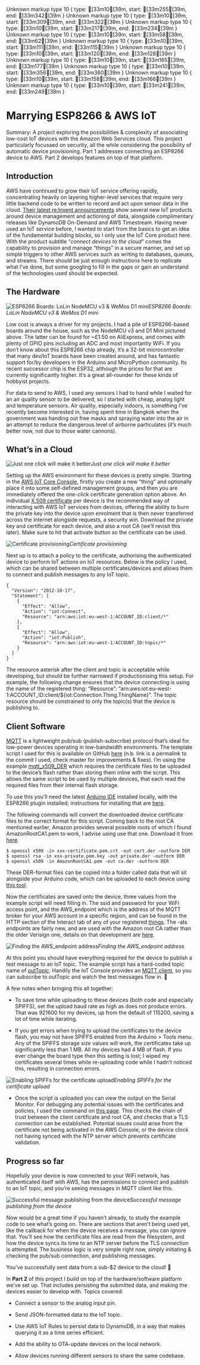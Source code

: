 Unknown markup type 10 { type: [33m10[39m, start: [33m255[39m, end: [33m342[39m }
Unknown markup type 10 { type: [33m10[39m, start: [33m309[39m, end: [33m322[39m }
Unknown markup type 10 { type: [33m10[39m, start: [33m217[39m, end: [33m234[39m }
Unknown markup type 10 { type: [33m10[39m, start: [33m58[39m, end: [33m62[39m }
Unknown markup type 10 { type: [33m10[39m, start: [33m111[39m, end: [33m115[39m }
Unknown markup type 10 { type: [33m10[39m, start: [33m120[39m, end: [33m128[39m }
Unknown markup type 10 { type: [33m10[39m, start: [33m165[39m, end: [33m177[39m }
Unknown markup type 10 { type: [33m10[39m, start: [33m356[39m, end: [33m360[39m }
Unknown markup type 10 { type: [33m10[39m, start: [33m158[39m, end: [33m166[39m }
Unknown markup type 10 { type: [33m10[39m, start: [33m241[39m, end: [33m249[39m }

# Marrying ESP8266 & AWS IoT

Summary: A project exploring the possibilities & complexity of associating low-cost IoT devices with the Amazon Web Services cloud. This project particularly focussed on security, all the while considering the possibility of automatic device provisioning. Part 1 addresses connecting an ESP8266 device to AWS. Part 2 develops features on top of that platform.

## In**t**roduction

AWS have continued to grow their IoT service offering rapidly, concentrating heavily on layering higher-level services that require very little backend code to be written to record and act upon sensor data in the cloud. [Their latest re:Invent announcements](https://aws.amazon.com/new/reinvent/) show several new IoT products around device management and actioning of data, alongside complimentary releases like DynamoDB On-Demand and AWS Timestream. Having never used an IoT service before, I wanted to start from the basics to get an idea of the fundamental building blocks, so I only use the IoT Core product here. With the product subtitle “*connect devices to the cloud*” comes the capability to provision and manage “things” in a secure manner, and set up simple triggers to other AWS services such as writing to databases, queues, and streams. There should be just enough instructions here to replicate what I’ve done, but some googling to fill in the gaps or gain an understand of the technologies used should be expected.

## The Hardware

![ESP8266 Boards: LoLin NodeMCU v3 & WeMos D1 mini](https://cdn-images-1.medium.com/max/8064/1*Ptm87ophtmwTf6xPLENVRA.jpeg)*ESP8266 Boards: LoLin NodeMCU v3 & WeMos D1 mini*

Low cost is always a driver for my projects. I had a pile of ESP8266-based boards around the house, such as the NodeMCU v3 and D1 Mini pictured above. The latter can be found for ~£1.50 on AliExpress, and comes with plenty of GPIO pins including an ADC and most importantly WiFi. If you don’t know about this ESP8266 chip already, it’s a 32-bit microcontroller that many dev/IoT boards have been created around, and has fantastic support for/by developers in the Arduino and MicroPython community. Its recent successor chip is the ESP32, although the prices for that are currently significantly higher. It’s a great all-rounder for these kinds of hobbyist projects.

For data to send to AWS, I used any sensors I had to hand while I waited for an air quality sensor to be delivered, so I started with cheap, analog light and temperature sensors. Air quality, especially indoors, is something I’ve recently become interested in, having spent time in Bangkok when the government was handing out free masks and spraying water into the air in an attempt to reduce the dangerous level of airborne particulates (it’s much better now, not due to those water cannons).

## What’s in a Cloud

![Just one click will make it better](https://cdn-images-1.medium.com/max/2026/1*eGRGgXv4epWdqsei7_pFFA.png)*Just one click will make it better*

Setting up the AWS environment for these devices is pretty simple. Starting in the [AWS IoT Core Console](https://eu-west-1.console.aws.amazon.com/iot/home), firstly you create a new “thing” and optionally place it into some self-defined management groups, and then you are immediately offered the one-click certificate generation option above. An individual [X.509 certificate](https://docs.aws.amazon.com/iot/latest/developerguide/x509-certs.html) per device is the recommended way of interacting with AWS IoT services from devices, offering the ability to burn the private key into the device upon enrolment that is then never transferred across the internet alongside requests, a security win. Download the private key and certificate for each device, and also a root CA (we’ll revisit this later). Make sure to hit that activate button so the certificate can be used.

![Certificate provisioning](https://cdn-images-1.medium.com/max/2016/1*NfEl6M97HKDFmn-H_-vmTg.png)*Certificate provisioning*

Next up is to attach a policy to the certificate, authorising the authenticated device to perform IoT actions on IoT resources. Below is the policy I used, which can be shared between multiple certificates/devices and allows them to connect and publish messages to any IoT topic.

    {
      "Version": "2012-10-17",
      "Statement": [
        {
          "Effect": "Allow",
          "Action": "iot:Connect",
          "Resource": "arn:aws:iot:eu-west-1:ACCOUNT_ID:client/*"
        },
        {
          "Effect": "Allow",
          "Action": "iot:Publish",
          "Resource": "arn:aws:iot:eu-west-1:ACCOUNT_ID:topic/*"
        }
      ]
    }

The resource asterisk after the client and topic is acceptable while developing, but should be further narrowed if productionising this setup. For example, the following change ensures that the device connecting is using the name of the registered thing: “Resource”: “arn:aws:iot:eu-west-1:ACCOUNT_ID:client/${iot:Connection.Thing.ThingName}”. The topic resource should be constrained to only the topic(s) that the device is publishing to.

## Client Software

[MQTT](https://en.wikipedia.org/wiki/MQTT) is a lightweight pub/sub (publish-subscribe) protocol that’s ideal for low-power devices operating in low-bandwidth environments. The template script I used for this is available on GitHub [here](https://github.com/copercini/esp8266-aws_iot/blob/272a98cc91a42b5f0927733252aab3892b5fe82d/examples/mqtt_x509_DER/mqtt_x509_DER.ino) (n.b. link is a permalink to the commit I used, check master for improvements & fixes). I’m using the example [mqtt_x509_DER](https://github.com/copercini/esp8266-aws_iot/tree/272a98cc91a42b5f0927733252aab3892b5fe82d/examples/mqtt_x509_DER) which requires the certificate files to be uploaded to the device’s flash rather than storing them inline with the script. This allows the same script to be used by multiple devices, that each read the required files from their internal flash storage.

To use this you’ll need the latest [Arduino IDE](https://www.arduino.cc/en/Main/Software) installed locally, with the ESP8266 plugin installed; instructions for installing that are [here](https://github.com/esp8266/Arduino#installing-with-boards-manager).

The following commands will convert the downloaded device certificate files to the correct format for this script. Coming back to the root CA mentioned earlier, Amazon provides several possible roots of which I found AmazonRootCA1.pem to work, I advise using use that one. Download it from [here](https://docs.aws.amazon.com/iot/latest/developerguide/managing-device-certs.html).

    $ openssl x509 -in xxx-certificate.pem.crt -out cert.der -outform DER 
    $ openssl rsa -in xxx-private.pem.key -out private.der -outform DER
    $ openssl x509 -in AmazonRootCA1.pem -out ca.der -outform DER

These DER-format files can be copied into a folder called data that will sit alongside your Arduino code, which can be uploaded to each device using [this tool](https://github.com/esp8266/arduino-esp8266fs-plugin).

Now the certificates are saved onto the device, three values from the example script will need filling in. The ssid and password for your WiFi access point, and the AWS_endpoint which is the address of the MQTT broker for your AWS account in a specific region, and can be found in the HTTP section of the Interact tab of any of your registered [things](https://eu-west-1.console.aws.amazon.com/iot/home?region=eu-west-1#/thinghub). The -ats endpoints are fairly new, and are used with the Amazon root CA rather than the older Verisign one, details on that development are [here](https://aws.amazon.com/about-aws/whats-new/2018/08/aws-iot-core-adds-new-endpoints-serving-amazon-trust-services-signed-certificates-to-help-customers-avoid-symantec-distrust-issues/).

![Finding the AWS_endpoint address](https://cdn-images-1.medium.com/max/2000/1*bd2tDNO0Eu6AGjpvF7nxvg.png)*Finding the AWS_endpoint address*

At this point you should have everything required for the device to publish a test message to an IoT topic. The example script has a hard-coded topic name of [outTopic](https://github.com/copercini/esp8266-aws_iot/blob/272a98cc91a42b5f0927733252aab3892b5fe82d/examples/mqtt_x509_DER/mqtt_x509_DER.ino#L83). Handily the IoT Console provides an [MQTT client](https://eu-west-1.console.aws.amazon.com/iot/home#/test), so you can subscribe to outTopic and watch the test messages flow in. 🤞

A few notes when bringing this all together:

* To save time while uploading to these devices (both code and especially SPIFFS), set the upload baud rate as high as does not produce errors. That was 921600 for my devices, up from the default of 115200, saving a lot of time while iterating.

* If you get errors when trying to upload the certificates to the device flash, you may not have SPIFFS enabled from the Arduino > Tools menu. Any of the SPIFFS storage size values will work, the certificates take up significantly less than 1 MB. All my devices had 4 MB of flash. If you ever change the board type then this setting is lost; I wiped my certificates several times while re-uploading code while I hadn’t noticed this, resulting in connection errors.

![Enabling SPIFFs for the certificate upload](https://cdn-images-1.medium.com/max/2000/1*3tL4jux7zc90yDXy1fXXOw.png)*Enabling SPIFFs for the certificate upload*

* Once the script is uploaded you can view the output on the Serial Monitor. For debugging any potential issues with the certificates and policies, I used the command on [this page](https://docs.aws.amazon.com/iot/latest/developerguide/diagnosing-connectivity-issues.html). This checks the chain of trust between the client certificate and root CA, and checks that a TLS connection can be established. Potential issues could arise from the certificate not being activated in the AWS Console, or the device clock not having synced with the NTP server which prevents certificate validation.

## Progress so far

Hopefully your device is now connected to your WiFi network, has authenticated itself with AWS, has the permissions to connect and publish to an IoT topic, and you’re seeing messages in MQTT client like this.

![Successful message publishing from the device](https://cdn-images-1.medium.com/max/2000/1*VlbmBLYZO8Fz-zc7xbS7eA.png)*Successful message publishing from the device*

Now would be a great time if you haven’t already, to study the example code to see what’s going on. There are sections that aren’t being used yet, like the callback for when the device receives a message, you can ignore that. You’ll see how the certificate files are read from the filesystem, and how the device syncs its time to an NTP server before the TLS connection is attempted. The business logic is very simple right now, simply initiating & checking the pub/sub connection, and publishing messages.

You’ve successfully sent data from a sub-$2 device to the cloud! 🎉

In **Part 2** of this project I build on top of the hardware/software platform we’ve set up. That includes persisting the submitted data, and making the devices easier to develop with. Topics covered:

* Connect a sensor to the analog input pin.

* Send JSON-formatted data to the IoT topic.

* Use AWS IoT Rules to persist data to DynamoDB, in a way that makes querying it as a time series efficient.

* Add the ability to OTA-update devices on the local network.

* Allow devices running different sensors to share the same codebase.
